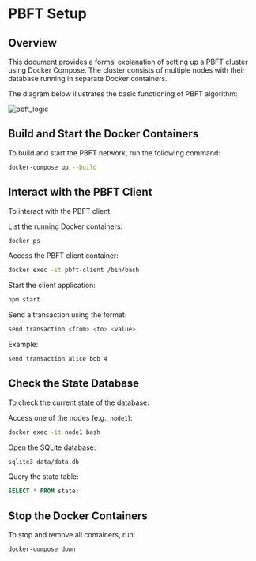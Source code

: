 # PBFT Setup

## Overview

This document provides a formal explanation of setting up a PBFT cluster using Docker Compose. The cluster consists of multiple nodes with their database running in separate Docker containers.

The diagram below illustrates the basic functioning of PBFT algorithm: 

![pbft_logic](PBFT-DLT-comparison/evaluation/images/pbft_logic.png)

## Build and Start the Docker Containers

To build and start the PBFT network, run the following command:

```bash
docker-compose up --build
```

## Interact with the PBFT Client

To interact with the PBFT client:

List the running Docker containers:

```bash
docker ps
```

Access the PBFT client container:

```bash
docker exec -it pbft-client /bin/bash
```

Start the client application:

```bash
npm start
```

Send a transaction using the format:

```bash
send transaction <from> <to> <value>
```

Example:

```bash
send transaction alice bob 4
```

## Check the State Database

To check the current state of the database:

Access one of the nodes (e.g., `node1`):

```bash
docker exec -it node1 bash
```

Open the SQLite database:

```bash
sqlite3 data/data.db
```

Query the state table:

```sql
SELECT * FROM state;
```

## Stop the Docker Containers

To stop and remove all containers, run:

```bash
docker-compose down
```
